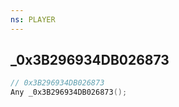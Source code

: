 ```yaml
---
ns: PLAYER
---
```

## _0x3B296934DB026873

```c
// 0x3B296934DB026873
Any _0x3B296934DB026873();
```

